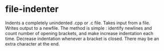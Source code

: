 # file-indenter
Indents a completely unindented .cpp or .c file.
Takes input from a file. Writes output to a newfile.
The method is simple : identify newlines and count number of opening brackets, and make increase indentation each time. Decrease indentation whenever a bracket is closed.
There may be an extra character at the end.
